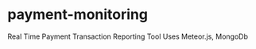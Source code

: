 payment-monitoring
==================

Real Time Payment Transaction Reporting Tool Uses Meteor.js, MongoDb
